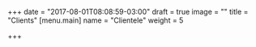 +++
date = "2017-08-01T08:08:59-03:00"
draft = true
image = ""
title = "Clients"
[menu.main]
name = "Clientele"
weight = 5

+++


